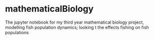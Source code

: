 # mathematicalBiology
 The jupyter notebook for my third year mathematical biology project, modelling fish population dynamics; looking t the effects fishing on fish populations
